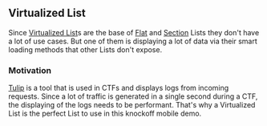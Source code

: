 ## Virtualized List

Since [Virtualized List](https://reactnative.dev/docs/virtualizedlist)s are the base of [Flat](https://reactnative.dev/docs/flatlist) and [Section](https://reactnative.dev/docs/sectionlist) Lists they don't have a lot of use cases. But one of them is displaying a lot of data via their smart loading methods that other Lists don't expose.

### Motivation

[Tulip](https://github.com/OpenAttackDefenseTools/tulip) is a tool that is used in CTFs and displays logs from incoming requests. Since a lot of traffic is generated in a single second during a CTF, the displaying of the logs needs to be performant. That's why a Virtualized List is the perfect List to use in this knockoff mobile demo. 
